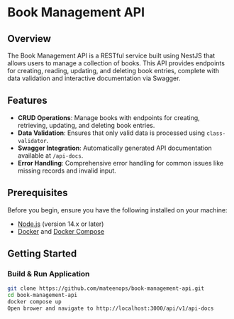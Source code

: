# Book Management API

## Overview

The Book Management API is a RESTful service built using NestJS that allows users to manage a collection of books. This API provides endpoints for creating, reading, updating, and deleting book entries, complete with data validation and interactive documentation via Swagger.

## Features

- **CRUD Operations**: Manage books with endpoints for creating, retrieving, updating, and deleting book entries.
- **Data Validation**: Ensures that only valid data is processed using `class-validator`.
- **Swagger Integration**: Automatically generated API documentation available at `/api-docs`.
- **Error Handling**: Comprehensive error handling for common issues like missing records and invalid input.

## Prerequisites

Before you begin, ensure you have the following installed on your machine:

- [Node.js](https://nodejs.org/) (version 14.x or later)
- [Docker](https://www.docker.com/) and [Docker Compose](https://docs.docker.com/compose/)

## Getting Started

### Build & Run Application

```bash
git clone https://github.com/mateenops/book-management-api.git
cd book-management-api
docker compose up
Open brower and navigate to http://localhost:3000/api/v1/api-docs